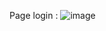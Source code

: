Page login :
![image](https://github.com/user-attachments/assets/42aa5cf3-49cf-428f-bdf3-c1489aa8bdbb)

